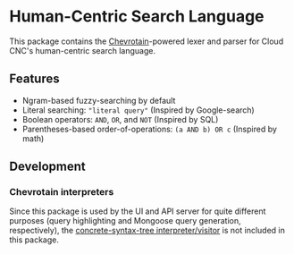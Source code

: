# Human-Centric Search Language
This package contains the [Chevrotain](https://chevrotain.io)-powered lexer and parser for Cloud
CNC's human-centric search language.

## Features
* Ngram-based fuzzy-searching by default
* Literal searching: `"literal query"` (Inspired by Google-search)
* Boolean operators: `AND`, `OR`, and `NOT` (Inspired by SQL)
* Parentheses-based order-of-operations: `(a AND b) OR c` (Inspired by math)

## Development

### Chevrotain interpreters
Since this package is used by the UI and API server for quite different purposes (query highlighting
and Mongoose query generation, respectively), the [concrete-syntax-tree interpreter/visitor](https://chevrotain.io/docs/guide/concrete_syntax_tree.html#cst-visitor)
is not included in this package.